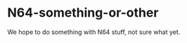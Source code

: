 N64-something-or-other
======================

We hope to do something with N64 stuff, not sure what yet.
